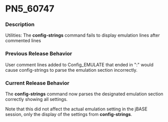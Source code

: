 # PN5_60747

<PageHeader />

### Description

Utilities: The **config-strings** command fails to display emulation lines after commented lines



### Previous Release Behavior

User comment lines added to Config\_EMULATE that ended in ":" would cause config-strings to parse the emulation section incorrectly.



### Current Release Behavior

The **config-strings** command now parses the designated emulation section correctly showing all settings.

Note that this did not affect the actual emulation setting in the jBASE session, only the display of the settings from **config-strings**.

